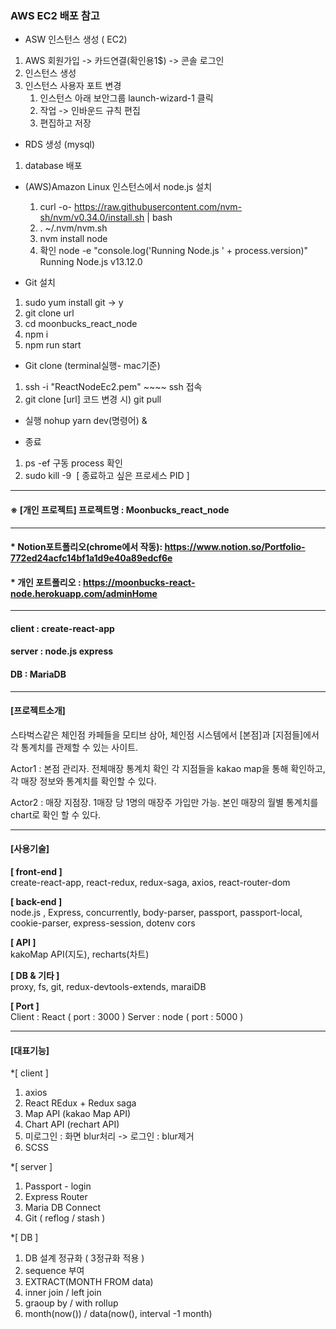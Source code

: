 

### AWS EC2 배포 참고
* ASW 인스턴스 생성 ( EC2)
 1) AWS 회원가입 -> 카드연결(확인용1$) -> 콘솔 로그인
 2) 인스턴스 생성
 3) 인스턴스 사용자 포트 변경
    1) 인스턴스 아래 보안그룹 launch-wizard-1 클릭
    2) 작업 -> 인바운드 규칙 편집
    3) 편집하고 저장


* RDS 생성 (mysql)
 1) database 배포


* (AWS)Amazon Linux 인스턴스에서 node.js 설치
  1)  curl -o- https://raw.githubusercontent.com/nvm-sh/nvm/v0.34.0/install.sh | bash
  2) . ~/.nvm/nvm.sh
  3) nvm install node
  4) 확인 
    node -e "console.log('Running Node.js ' + process.version)"
	Running Node.js v13.12.0

* Git 설치
1)  sudo yum install git -> y
2) git clone url
3) cd moonbucks_react_node
4) npm i 
5) npm run start


* Git clone (terminal실행- mac기준)
1) ssh -i "ReactNodeEc2.pem" ~~~~
   ssh 접속
2) git clone [url]
   코드 변경 시) git pull

* 실행 
nohup yarn dev(명령어) &

* 종료
1) ps -ef
    구동 process 확인
2) sudo kill -9  [ 종료하고 싶은 프로세스 PID ] 


* * *
#### ※ [개인 프로젝트] 프로젝트명 : Moonbucks_react_node
* * *
#### * Notion포트폴리오(chrome에서 작동): <https://www.notion.so/Portfolio-772ed24acfc14bf1a1d9e40a89edcf6e>
#### * 개인 포트폴리오 : <https://moonbucks-react-node.herokuapp.com/adminHome>
   


* * *
#### client : create-react-app
#### server : node.js express
#### DB : MariaDB 
    

* * *
#### [프로젝트소개]      
스타벅스같은 체인점 카페들을 모티브 삼아, 체인점 시스템에서 [본점]과 [지점들]에서 각 통계치를 관제할 수 있는 사이트.

Actor1 : 본점 관리자. 
         전체매장 통계치 확인
         각 지점들을 kakao map을 통해 확인하고, 각 매장 정보와 통계치를 확인할 수 있다. 

Actor2 : 매장 지점장.
         1매장 당 1명의 매장주 가입만 가능.
         본인 매장의 월별 통계치를 chart로 확인 할 수 있다. 
        
        
         
* * *
#### [사용기술]
**[  front-end ]**    
 create-react-app,  react-redux, redux-saga, axios,  react-router-dom

**[ back-end ]**    
 node.js , Express, concurrently, body-parser,
 passport, passport-local, cookie-parser, express-session, dotenv
 cors

**[ API ]**     
kakoMap API(지도), recharts(차트)

**[ DB  &  기타 ]**     
proxy, fs, git, redux-devtools-extends, maraiDB

**[ Port ]**     
Client : React ( port : 3000 )
Server : node ( port : 5000 )



* * *
#### [대표기능]
*[ client ]
1. axios
2. React REdux + Redux saga
3. Map API (kakao Map API)
4. Chart API (rechart API)
5. 미로그인 : 화면 blur처리 -> 로그인 : blur제거
6. SCSS
    
*[ server ]
1. Passport - login
2. Express Router
3. Maria DB Connect
4. Git ( reflog / stash )
   
*[ DB ]
1. DB 설계 정규화 ( 3정규화 적용 )
2. sequence 부여
3. EXTRACT(MONTH FROM data)
4. inner join / left join
5. graoup by / with rollup
6. month(now()) / data(now(), interval -1 month)





